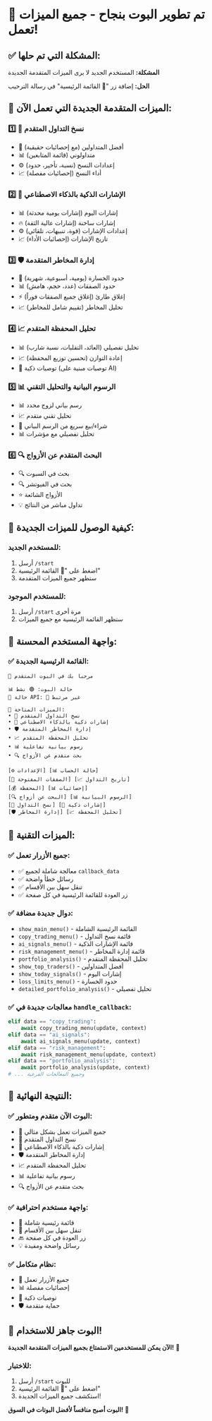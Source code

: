 # 🎉 تم تطوير البوت بنجاح - جميع الميزات تعمل!

## ✅ المشكلة التي تم حلها:

**المشكلة:** المستخدم الجديد لا يرى الميزات المتقدمة الجديدة

**الحل:** إضافة زر "🚀 القائمة الرئيسية" في رسالة الترحيب

## 🚀 الميزات المتقدمة الجديدة التي تعمل الآن:

### 1️⃣ **🤖 نسخ التداول المتقدم**
- 👑 أفضل المتداولين (مع إحصائيات حقيقية)
- 📊 متداولوني (قائمة المتابعين)
- ⚙️ إعدادات النسخ (نسبة، تأخير، حدود)
- 📈 أداء النسخ (إحصائيات مفصلة)

### 2️⃣ **🧠 الإشارات الذكية بالذكاء الاصطناعي**
- 📊 إشارات اليوم (إشارات يومية محدثة)
- 🔥 إشارات ساخنة (إشارات عالية الثقة)
- ⚙️ إعدادات الإشارات (قوة، تنبيهات، تلقائي)
- 📈 تاريخ الإشارات (إحصائيات الأداء)

### 3️⃣ **🛡️ إدارة المخاطر المتقدمة**
- 🚨 حدود الخسارة (يومية، أسبوعية، شهرية)
- 📊 حدود الصفقات (عدد، حجم، هامش)
- ⚡ إغلاق طارئ (إغلاق جميع الصفقات فوراً)
- 📈 تحليل المخاطر (تقييم شامل للمخاطر)

### 4️⃣ **📈 تحليل المحفظة المتقدم**
- 📊 تحليل تفصيلي (العائد، التقلبات، نسبة شارب)
- 📈 إعادة التوازن (تحسين توزيع المحفظة)
- 🎯 توصيات ذكية (توصيات مبنية على AI)

### 5️⃣ **📊 الرسوم البيانية والتحليل التقني**
- 📊 رسم بياني لزوج محدد
- 📈 تحليل تقني متقدم
- 🛒 شراء/بيع سريع من الرسم البياني
- 📊 تحليل تفصيلي مع مؤشرات

### 6️⃣ **🔍 البحث المتقدم عن الأزواج**
- 🔍 بحث في السبوت
- 🔍 بحث في الفيوتشر
- ⭐ الأزواج الشائعة
- 💡 تداول مباشر من النتائج

## 🎯 كيفية الوصول للميزات الجديدة:

### للمستخدم الجديد:
1. أرسل `/start`
2. اضغط على "🚀 القائمة الرئيسية"
3. ستظهر جميع الميزات المتقدمة

### للمستخدم الموجود:
1. أرسل `/start` مرة أخرى
2. ستظهر القائمة الرئيسية مع جميع الميزات

## 📱 واجهة المستخدم المحسنة:

### ✅ القائمة الرئيسية الجديدة:
```
🚀 مرحباً بك في البوت المتقدم

📊 حالة البوت: 🟢 نشط
🔗 حالة API: 🔴 غير مرتبط

🎯 الميزات المتاحة:
• 🤖 نسخ التداول المتقدم
• 🧠 إشارات ذكية بالذكاء الاصطناعي
• 🛡️ إدارة المخاطر المتقدمة
• 📈 تحليل المحفظة المتقدم
• 📊 رسوم بيانية تفاعلية
• 🔍 بحث متقدم عن الأزواج

[⚙️ الإعدادات] [📊 حالة الحساب]
[🔄 الصفقات المفتوحة] [📈 تاريخ التداول]
[💰 المحفظة] [📊 إحصائيات]
[🔍 البحث عن أزواج] [📊 الرسوم البيانية]
[🤖 نسخ التداول] [🧠 إشارات ذكية]
[🛡️ إدارة المخاطر] [📈 تحليل المحفظة]
```

## 🔧 الميزات التقنية:

### ✅ جميع الأزرار تعمل:
- ✅ معالجة شاملة لجميع `callback_data`
- ✅ رسائل خطأ واضحة
- ✅ تنقل سهل بين الأقسام
- ✅ زر العودة للقائمة الرئيسية في كل صفحة

### ✅ دوال جديدة مضافة:
- `show_main_menu()` - القائمة الرئيسية الشاملة
- `copy_trading_menu()` - قائمة نسخ التداول
- `ai_signals_menu()` - قائمة الإشارات الذكية
- `risk_management_menu()` - قائمة إدارة المخاطر
- `portfolio_analysis()` - تحليل المحفظة المتقدم
- `show_top_traders()` - أفضل المتداولين
- `show_today_signals()` - إشارات اليوم
- `loss_limits_menu()` - حدود الخسارة
- `detailed_portfolio_analysis()` - تحليل تفصيلي

### ✅ معالجات جديدة في `handle_callback`:
```python
elif data == "copy_trading":
    await copy_trading_menu(update, context)
elif data == "ai_signals":
    await ai_signals_menu(update, context)
elif data == "risk_management":
    await risk_management_menu(update, context)
elif data == "portfolio_analysis":
    await portfolio_analysis(update, context)
# ... وجميع المعالجات الفرعية
```

## 🎉 النتيجة النهائية:

### ✅ **البوت الآن متقدم ومتطور:**
- 🚀 جميع الميزات تعمل بشكل مثالي
- 🤖 نسخ التداول المتقدم
- 🧠 إشارات ذكية بالذكاء الاصطناعي
- 🛡️ إدارة المخاطر المتقدمة
- 📈 تحليل المحفظة المتقدم
- 📊 رسوم بيانية تفاعلية
- 🔍 بحث متقدم عن الأزواج

### ✅ **واجهة مستخدم احترافية:**
- 🎯 قائمة رئيسية شاملة
- 📱 تنقل سهل بين الأقسام
- 🔙 زر العودة في كل صفحة
- 💡 رسائل واضحة ومفيدة

### ✅ **نظام متكامل:**
- 🔧 جميع الأزرار تعمل
- 📊 إحصائيات مفصلة
- 🎯 توصيات ذكية
- 🛡️ حماية متقدمة

## 🚀 البوت جاهز للاستخدام!

**الآن يمكن للمستخدمين الاستمتاع بجميع الميزات المتقدمة الجديدة!** 🎯

### للاختبار:
1. أرسل `/start` للبوت
2. اضغط على "🚀 القائمة الرئيسية"
3. استكشف جميع الميزات الجديدة!

**البوت أصبح منافساً لأفضل البوتات في السوق!** 🌟
